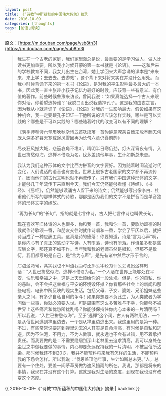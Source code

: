 ```yaml
---
layout: post
title: 《“诗教”中所蕴积的中国伟大传统》摘录
date: 2016-10-09
categories: [thoughts]
tags: [论语,阅读]
---
```


原文：[https://m.douban.com/page/vub8tn3](https://m.douban.com/page/vub8tn3) 

> 我生在一个古老的家庭，我们家里面总是说，最重要的是学习做人，做人比读书更加重要。所以我小时候开蒙的第一本书就是《论语》。——这和后来的学校教育不同，我女儿出生在台湾，她上学回来大声念诵的课本是“来来来，来上学；去去去。去游戏”，这个背下来对将来实在并没什么用处。而我小时候背诵下来的第一本书《论语》，是对我的平生影响最多最大的一本书。因此我一直主张趁小孩子记忆力最好的时候，应该背一些有意义、有价值的著作。前些时候鲁豫来访谈，曾问我说：“如果真能选择一个古人来跟你对话，你希望选择谁？”我脱口而出说我选择孔子。这是我的由衷之言，因为我从小就背诵了《论语》，《论语》对我的一生影响最大，假设如果有这种机会，我一定要跟孔子印证一下他所说的话应该怎样实践，哪些是可以实践的？哪些是不可以实践的？哪些随着时代的改变可以有不同的理解？
>
> 《羡季师和诗六章用晚秋杂诗五首及摇落一首韵辞意深美自愧无能奉酬无何既入深冬岁暮天寒载途风雪因再为长句六章仍叠前韵》
>
> 尽夜狂风撼大城，悲笳哀角不堪听。晴明半日寒仍劲，灯火深宵夜有情。入世已拚愁似海，逃禅不借隐为名。伐茅盖顶他年事，生计如斯总未更。
>
> 我认为我们这种形体的文字比西方拼音的文字要好。因为随着时间流逝时代变化，人们说话的语音也有变化，世界上很多古老国家的文字都不再流传了，因而他们的古代文明也就不再流传了。只有我们中国这种形体的文字，才能够几千年流传下来直到今天。我们今天仍然能够看懂《诗经》、《书经》、《易经》，仍然能够读诵古人留下来的诗文；仍然能够写出像李白、杜甫他们所写的那样体式的诗歌，那都是因为我们的文字不是拼音而是单音独体的形体文字的缘故。
>
> “再为长句”的“长句”，指的就是七言律诗，古人把七言律诗也叫做长句。
>
> 现在喜欢写旧体诗的人也很多，你和我一首，我和你一首，要歌功颂德的时候就作诗歌颂一番，和朋友交往时就作诗唱和一番，学会了平仄以后，就把诗当成了一种应酬工具。这真是诗的堕落！你要知道，诗是“言为心声”啊，是你内心有了真正的感动才写诗。人有堕落，诗也有堕落。作诗虽多都是些应酬文字，那还真不如不作。当年我和我的老师虽然是唱和，但那不是敷衍，我们都写的是自己，是“言为心声”，是先有诸中然后才形于言的。 
>
> 后边这两句，其实我也不知道我当时还那么年轻为什么会说出这样的话：“入世已拚愁似海，逃禅不借隐为名。”一个人活在世界上能够处在平安、快乐和幸福之中，这是上天垂顾给你的一段处境。但是，你的自私、你的愚昧，会不会把这幸福与平安的环境毁坏掉？你看那些社会上的新闻和那些电视、电影中所反映的现实生活，包括父母、子女、婆媳、兄弟姐妹这些亲人之间，有多少自私自利的争斗！如果你想要不负此生，为人类或者为学问做一些事，你就必须要入世。可是周围有这么多苦难与不幸，你能够不被世界上这些痛苦和忧愁所扰乱吗？你能够保持住你内心本来的一片清明吗？所以我说，“入世已拚愁似海”。至于“逃禅”这个词，古人有两种用法，一个是从俗世间逃到禅里边去，一个是从禅里边逃出来。我这里用的是第一种。不过，有些常常说要逃到禅里边去的人其实是自命清高，有时候是自私和逃避。因为不沾泥，不用力，不为人做事，就永远也不会有过错，用不着承担责任。而我要做的是：不需要隐居到深山老林里去追求清高，我可以身处在尘世之中做我要做的事情，内心却要永远保持我的一片清明，不被尘俗所沾染。那时候我还不到20岁，我并不能预料将来我有怎样的生活，不能预料我的下场会怎样。所以我说：“伐茅盖顶他年事，生计如斯总未更。”人，总要有一个住处，要盖一间茅草房做为遮风挡雨的所在。我说，那都是将来的事情，我现在并没有这个打算。这就是我对生活的态度，到现在我也没有改变这个态度。

{{ 2016-10-09-《“诗教”中所蕴积的中国伟大传统》摘录 | backlink }}
